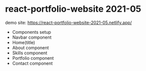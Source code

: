 # react-portfolio-website 2021-05
demo site: https://react-portfolio-website-2021-05.netlify.app/

- Components setup
- Navbar component
- Home(title)
- About component
- Skills component
- Portfolio component
- Contact component